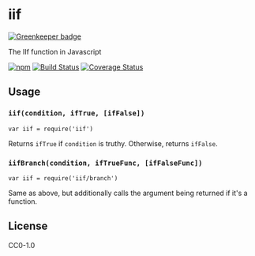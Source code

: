 # iif

[![Greenkeeper badge](https://badges.greenkeeper.io/seangenabe/iif.svg)](https://greenkeeper.io/)

The IIf function in Javascript

[![npm](https://img.shields.io/npm/v/iif.svg?style=flat-square)](https://www.npmjs.com/package/iif)
[![Build Status](https://img.shields.io/travis/seangenabe/iif/master.svg?style=flat-square)](https://travis-ci.org/seangenabe/iif)
[![Coverage Status](https://img.shields.io/coveralls/seangenabe/iif/master.svg?style=flat-square)](https://coveralls.io/github/seangenabe/iif?branch=master)

## Usage

### `iif(condition, ifTrue, [ifFalse])`

`var iif = require('iif')`

Returns `ifTrue` if `condition` is truthy. Otherwise, returns `ifFalse`.

### `iifBranch(condition, ifTrueFunc, [ifFalseFunc])`

`var iif = require('iif/branch')`

Same as above, but additionally calls the argument being returned if it's a function.

## License

CC0-1.0
